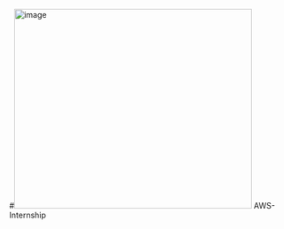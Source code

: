 #<img width="428" height="360" alt="image" src="https://github.com/user-attachments/assets/3d05d076-0a1a-49ac-916c-2d34db7a1d0f" />
 AWS-Internship
